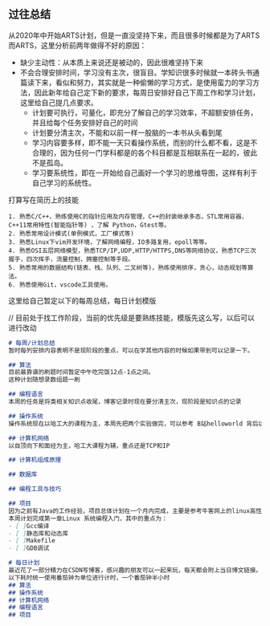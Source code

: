 ## 过往总结
从2020年中开始ARTS计划，但是一直没坚持下来，而且很多时候都是为了ARTS而ARTS，这里分析前两年做得不好的原因：
- 缺少主动性：从本质上来说还是被动的，因此很难坚持下来
- 不会合理安排时间，学习没有主次，很盲目。学知识很多时候就一本砖头书通篇读下来，看似和努力，其实就是一种偷懒的学习方式，是使用蛮力的学习方法，因此新年给自己定下新的要求，每周日安排好自己下周工作和学习计划，这里给自己提几点要求。
    - 计划要可执行，可量化，即充分了解自己的学习效率，不超额安排任务，并且给每个任务安排好自己的时间
    - 计划要分清主次，不能和以前一样一股脑的一本书从头看到尾
    - 学习内容要多样，即不能一天只看操作系统，而别的什么都不看，这是不合理的，因为任何一门学科都是的各个科目都是互相联系在一起的，彼此不是孤岛。
    - 学习要系统性，即在一开始给自己画好一个学习的思维导图，这样有利于自己学习的系统性。

打算写在简历上的技能
```shell
1. 熟悉C/C++，熟练使用C的指针应用及内存管理，C++的封装继承多态，STL常用容器，C++11常用特性(智能指针等) ，了解 Python，Gtest等。
2. 熟悉常用设计模式(单例模式，工厂模式等)
3. 熟悉Linux下vim开发环境，了解网络编程，IO多路复用，epoll等等。
4. 熟悉OSI五层网络模型，熟悉TCP/IP,UDP,HTTP/HTTPS,DNS等网络协议，熟悉TCP三次握手，四次挥手，流量控制，拥塞控制等手段。
5. 熟悉常用的数据结构(链表、栈、队列、二叉树等)，熟练使用排序，贪心，动态规划等算法。
6. 熟悉使用Git，vscode工具使用。
```

这里给自己暂定以下的每周总结，每日计划模版

// 目前处于找工作阶段，当前的优先级是要熟练技能，模版先这么写，以后可以进行改动
```md
# 每周/计划总结
暂时每列安排内容表明不是现阶段的重点，可以在学其他内容的时候如果带到可以记录一下。

## 算法
目前最靠谱的刷题时间暂定中午吃完饭12点-1点之间。
这种计划随想录数组题一刷

## 编程语言
本周的任务是将类相关知识点收尾，博客记录时现在要分清主次，现阶段是知识点的记录

## 操作系统
操作系统现在以哈工大的课程为主，本周先把两个实验做完，可以参考 B站helloworld 背后以及github

## 计算机网络
以自顶向下和面经为主，哈工大课程为辅，重点还是TCP和IP

## 计算机组成原理

## 数据库

## 编程工具与技巧  

## 项目
因为之前有Java的工作经验，项目总体计划在一个月内完成，主要是参考牛客网上的linux高性能服务器项目。
本周计划完成第一章Linux 系统编程入门，其中的重点为：
- [ ]Gcc编译
- [ ]静态库和动态库
- [ ]Makefile
- [ ]GDB调试
```


```md
# 每日计划
最近花了一部分精力在CSDN写博客，感兴趣的朋友可以一起来玩，每天都会附上当日博文链接。
以下耗时统一使用番茄钟为单位进行计时，一个番茄钟半小时
## 算法
## 操作系统
## 计算机网络
## 编程语言
## 项目
```